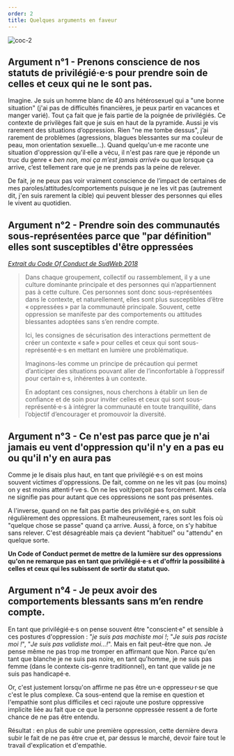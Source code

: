```yaml
---
order: 2
title: Quelques arguments en faveur
---
```


![coc-2](https://raw.githubusercontent.com/Julia-barbelane/reflexions/master/photos/code-of-conduct/coc-2.png)

## Argument n°1 - Prenons conscience de nos statuts de privilégié·e·s pour prendre soin de celles et ceux qui ne le sont pas.

Imagine. Je suis un homme blanc de 40 ans hétérosexuel qui a "une bonne situation" (j'ai pas de difficultés financières, je peux partir en vacances et manger varié). Tout ça fait que je fais partie de la poignée de privilégiés. Ce contexte de privilèges fait que je suis en haut de la pyramide. Aussi je vis rarement des situations d’oppression. Rien "ne me tombe dessus", j’ai rarement de problèmes (agressions, blagues blessantes sur ma couleur de peau, mon orientation sexuelle...). Quand quelqu'un·e me raconte une situation d'oppression qu'il·elle a vécu, il n'est pas rare que je réponde un truc du genre « *ben non, moi ça m’est jamais arrivé*» ou que lorsque ça arrive, c’est tellement rare que je ne prends pas la peine de relever. 

De fait, je ne peux pas voir vraiment conscience de l’impact de certaines de mes paroles/attitudes/comportements puisque je ne les vit pas (autrement dit, j'en suis rarement la cible) qui peuvent blesser des personnes qui elles le vivent au quotidien.

## Argument n°2 - Prendre soin des communautés sous-représentées parce que "par définition" elles sont susceptibles d'être oppressées  

*[Extrait du Code Of Conduct de SudWeb 2018](https://sudweb.fr/2018/code-de-conduite/)*

> Dans chaque groupement, collectif ou rassemblement, il y a une culture dominante principale et des personnes qui n’appartiennent pas à cette culture. Ces personnes sont donc sous-représentées dans le contexte, et naturellement, elles sont plus susceptibles d’être « oppressées » par la communauté principale. Souvent, cette oppression se manifeste par des comportements ou attitudes blessantes adoptées sans s’en rendre compte.
>
> Ici, les consignes de sécurisation des interactions permettent de créer un contexte « safe » pour celles et ceux qui sont sous-représenté·e·s en mettant en lumière une problématique.
>
> Imaginons-les comme un principe de précaution qui permet d’anticiper des situations pouvant aller de l’inconfortable à l’oppressif pour certain·e·s, inhérentes à un contexte.
>
> En adoptant ces consignes, nous cherchons à établir un lien de confiance et de soin pour inviter celles et ceux qui sont sous-représenté·e·s à intégrer la communauté en toute tranquillité, dans l’objectif d’encourager et promouvoir la diversité.

## Argument n°3 - Ce n'est pas parce que je n'ai jamais eu vent d'oppression qu'il n'y en a pas eu ou qu'il n'y en aura pas
Comme je le disais plus haut, en tant que privilégié·e·s on est moins souvent victimes d'oppressions. De fait, comme on ne les vit pas (ou moins) on y est moins attenti·f·ve·s. On ne les voit/perçoit pas forcément. Mais cela ne signifie pas pour autant que ces oppressions ne sont pas présentes. 

A l'inverse, quand on ne fait pas partie des privilégié·e·s, on subit régulièrement des oppressions. Et malheureusement, rares sont les fois où "quelque chose se passe" quand ça arrive. Aussi, à force, on s'y habitue sans relever. C'est désagréable mais ça devient "habituel" ou "attendu" en quelque sorte. 

**Un Code of Conduct permet de mettre de la lumière sur des oppressions qu'on ne remarque pas en tant que privilégié·e·s et d'offrir la possibilité à celles et ceux qui les subissent de sortir du statut quo.**

## Argument n°4 - Je peux avoir des comportements blessants sans m’en rendre compte. 
En tant que privilégié·e·s on pense souvent être "conscient·e" et sensible à ces postures d'oppression : "*je suis pas machiste moi !*; "*Je suis pas raciste moi !*", "*Je suis pas validiste moi...!*". Mais en fait peut-être que non. Je pense même ne pas trop me tromper en affirmant que Non. Parce qu'en tant que blanche je ne suis pas noire, en tant qu'homme, je ne suis pas femme (dans le contexte cis-genre traditionnel), en tant que valide je ne suis pas handicapé·e.

Or, c'est justement lorsqu'on affirme ne pas être un·e oppresseu·r·se que c'est le plus complexe. Ca sous-entend que la remise en question et l'empathie sont plus difficiles et ceci rajoute une posture oppressive implicite liée au fait que ce que la personne oppressée ressent a de forte chance de ne pas être entendu. 

Résultat : en plus de subir une première oppression, cette dernière devra subir le fait de ne pas être crue et, par dessus le marché, devoir faire tout le travail d'explication et d'empathie. 





